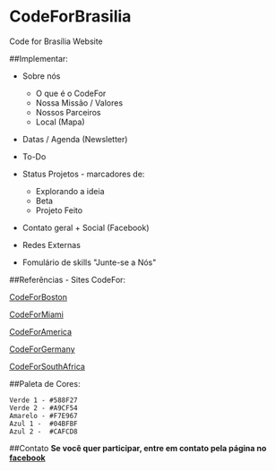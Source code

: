 # CodeForBrasilia
Code for Brasília Website

##Implementar:

- Sobre nós
  - O que é o CodeFor
  - Nossa Missão / Valores
  - Nossos Parceiros
  - Local (Mapa)

- Datas / Agenda (Newsletter)

- To-Do
- Status Projetos - marcadores de:
  - Explorando a ideia
  - Beta
  - Projeto Feito

- Contato geral + Social (Facebook)
- Redes Externas
- Fomulário de skills "Junte-se a Nós"

##Referências - Sites CodeFor:

[CodeForBoston](https://github.com/codeforboston)

[CodeForMiami](https://github.com/Code-for-Miami/code-for-miami.github.io_v1)

[CodeForAmerica](https://github.com/codeforamerica/codeforamerica.org)

[CodeForGermany](https://github.com/okfde/codefor.de)

[CodeForSouthAfrica](https://github.com/Code4SA/code4sa.github.io)

##Paleta de Cores:

```
Verde 1 - #588F27
Verde 2 - #A9CF54
Amarelo - #F7E967
Azul 1 -  #04BFBF
Azul 2 -  #CAFCD8
```

##Contato
**Se você quer participar, entre em contato pela página no [facebook](https://www.facebook.com/CodeForBrasilia/)**

